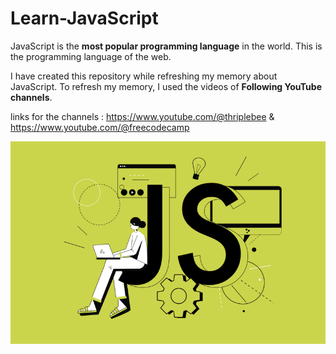 # Learn-JavaScript

JavaScript is the <b>most popular programming language</b> in the world. This is the programming language of the web. 

I have created this repository while refreshing my memory about JavaScript. To refresh my memory, I used the videos of <b>Following YouTube channels</b>.

links for the channels : <a href="https://www.youtube.com/@thriplebee">https://www.youtube.com/@thriplebee</a> & <a href="https://www.youtube.com/@freecodecamp">https://www.youtube.com/@freecodecamp</a>

<img src="./img/1.png" alt="image" width="1200px">

